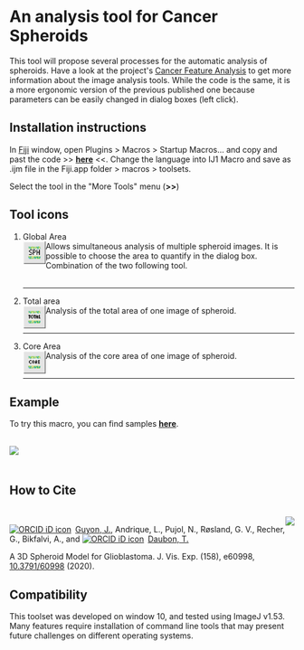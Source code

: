 # An analysis tool for Cancer Spheroids 

This tool will propose several processes for the automatic analysis of spheroids.
Have a look at the project's [Cancer Feature Analysis](https://github.com/Guyon-J/Cancer_Feature_Analysis/wiki/Welcome-to-the-Cancer-Feature-Analysis-wiki!) to get more information about the image analysis tools.
While the code is the same, it is a more ergonomic version of the previous published one because parameters can be easily changed in dialog boxes (left click).


## Installation instructions
In [Fiji](https://fiji.sc/) window, open Plugins > Macros > Startup Macros... and copy and past the code >> __[here](https://raw.githubusercontent.com/Guyon-J/Macro_for_Spheroid_Analysis/main/Macro_Spheroid_v2.ijm)__ <<. 
Change the language into IJ1 Macro and save as .ijm file in the Fiji.app folder > macros > toolsets.

Select the tool in the "More Tools" menu (**>>**)


## Tool icons
1. Global Area <br> <img align='left' src="https://github.com/Guyon-J/Macro_for_Spheroid_Analysis/blob/main/Images/SPH.png" height='40'/> Allows simultaneous analysis of multiple spheroid images. It is possible to choose the area to quantify in the dialog box. Combination of the two following tool. <br><br><hr>
2. Total area <br> <img align='left' src="https://github.com/Guyon-J/Macro_for_Spheroid_Analysis/blob/main/Images/TOTAL.png" height='40'/> Analysis of the total area of one image of spheroid. <br><br><hr>
3. Core Area <br> <img align='left' src="https://github.com/Guyon-J/Macro_for_Spheroid_Analysis/blob/main/Images/CORE.png" height='40'/> Analysis of the core area of one image of spheroid. <br><br><hr>

## Example
To try this macro, you can find samples __[here](https://github.com/Guyon-J/Macro_for_Spheroid_Analysis/tree/main/Images/Spheroid_Samples)__.

<br> <img src="https://github.com/Guyon-J/Macro_for_Spheroid_Analysis/blob/main/Images/Spheroid_ROI/Presentation.png" height='300'/><br>
<br>

## How to Cite
<br> [<img align='right' src="https://www.jove.com/img/logo_share.jpg" height='75'/>](https://www.jove.com/t/60998/a-3d-spheroid-model-for-glioblastoma)
<div itemscope itemtype="https://schema.org/Person"><a itemprop="sameAs" content="https://orcid.org/0000-0001-6692-2890" href="https://orcid.org/0000-0001-6692-2890" target="orcid.widget" rel="me noopener noreferrer" style="vertical-align:top;"><img src="https://orcid.org/sites/default/files/images/orcid_16x16.png" style="width:1em;margin-right:.5em;" alt="ORCID iD icon">Guyon, J.</a>, Andrique, L., Pujol, N., Røsland, G. V., Recher, G., Bikfalvi, A., and <itemscope itemtype="https://schema.org/Person"><a itemprop="sameAs" content="https://orcid.org/0000-0002-0319-7617" href="https://orcid.org/0000-0002-0319-7617" target="orcid.widget" rel="me noopener noreferrer" style="vertical-align:top;"><img src="https://orcid.org/sites/default/files/images/orcid_16x16.png" style="width:1em;margin-right:.5em;" alt="ORCID iD icon">Daubon, T.</a> 

A 3D Spheroid Model for Glioblastoma. J. Vis. Exp. (158), e60998, [10.3791/60998](https://www.jove.com/v/60998/a-3d-spheroid-model-for-glioblastoma) (2020). 


## Compatibility

This toolset was developed on window 10, and tested using ImageJ v1.53. Many features require installation of command line tools that may present future challenges on different operating systems.
